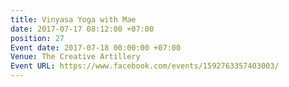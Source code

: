 ```yaml
---
title: Vinyasa Yoga with Mae
date: 2017-07-17 08:12:00 +07:00
position: 27
Event date: 2017-07-18 00:00:00 +07:00
Venue: The Creative Artillery
Event URL: https://www.facebook.com/events/1592763357403003/
---
```


